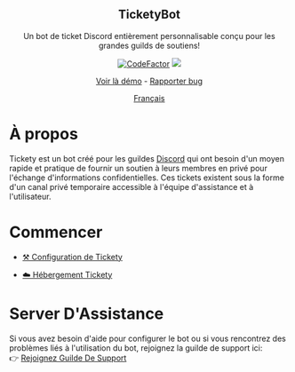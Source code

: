 <p align="center">
    <h2 align="center">TicketyBot</h2>
    <p align="center">Un bot de ticket Discord entièrement personnalisable conçu pour les grandes guilds de soutiens!
</p>
<p align="center">
    <a href="https://www.codefactor.io/repository/github/tommyshelby9121/ticketybot"><img src="https://www.codefactor.io/repository/github/tommyshelby9121/ticketybot/badge" alt="CodeFactor" /></a>
    <a href="https://app.fossa.com/projects/git%2Bgithub.com%2Ftommyshelby9121%2FTicketyBot?ref=badge_shield" alt="FOSSA Status"><img src="https://app.fossa.com/api/projects/git%2Bgithub.com%2Ftommyshelby9121%2FTicketyBot.svg?type=shield"/></a>
</p>
<p align="center">
    <a href="https://discord.gg/DDR3W3Xqjg">Voir là démo</a>
    -
    <a href="https://github.com/tommyshelby9121/TicketyBot/issues/new?assignees=&labels=&template=bug_report.md">Rapporter bug</a>
</p>
<p align="center">
    <a href="https://github.com/tommyshelby9121/TicketyBot/docs/fr/README.md">Français</a>
</p>

# À propos

Tickety est un bot créé pour les guildes [Discord](https://discord.com) qui ont besoin d'un moyen rapide et pratique de fournir un soutien à leurs membres en privé pour l'échange d'informations confidentielles. Ces tickets existent sous la forme d'un canal privé temporaire accessible à l'équipe d'assistance et à l'utilisateur.

# Commencer

- [⚒️ Configuration de Tickety](https://github.com/tommyshelby9121/TicketyBot/blob/master/docs/en/setup.md)

<!-- - [🤖 Commandes](https://github.com/tommyshelby9121/TicketyBot/blob/master/docs/en/commands.md)
-->
- [☁️ Hébergement Tickety](https://github.com/tommyshelby9121/TicketyBot/blob/master/docs/en/hosting.md)

# Server D'Assistance

Si vous avez besoin d'aide pour configurer le bot ou si vous rencontrez des problèmes liés à l'utilisation du bot, rejoignez la guilde de support ici:\
👉 [Rejoignez Guilde De Support](https://discord.gg/WfEK97xKwV)
